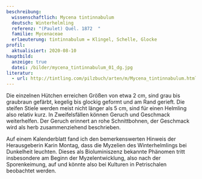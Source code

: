 ```yaml
---
beschreibung:
  wissenschaftlich: Mycena tintinnabulum
  deutsch: Winterhelmling
  referenz: "(Paulet) Quél. 1872  "
  familie: Mycenaceae
  erlaeuterung: tintinnabulum = Klingel, Schelle, Glocke
profil:
  aktualisiert: 2020-08-10
hauptbild:
  anzeige: true
  datei: /bilder/mycena_tintinnabulum_01_dg.jpg
literatur:
  - url: http://tintling.com/pilzbuch/arten/m/Mycena_tintinnabulum.html
---
```

Die einzelnen Hütchen erreichen Größen von etwa 2 cm, sind grau bis graubraun gefärbt, kegelig bis glockig geformt und am Rand gerieft. Die steifen Stiele werden meist nicht länger als 5 cm, sind für einen Helmling also relativ kurz. In Zweifelsfällen können Geruch und Geschmack weiterhelfen. Der Geruch erinnert an rohe Schnittbohnen, der Geschmack wird als herb zusammenziehend beschrieben.

Auf einem Kalenderblatt fand ich den bemerkenswerten Hinweis der Herausgeberin Karin Montag, dass die Myzelien des Winterhelmlings bei Dunkelheit leuchten. Dieses als Bioluminiszenz bekannte Phänomen tritt insbesondere am Beginn der Myzelentwicklung, also nach der Sporenkeimung, auf und könnte also bei Kulturen in Petrischalen beobachtet werden.